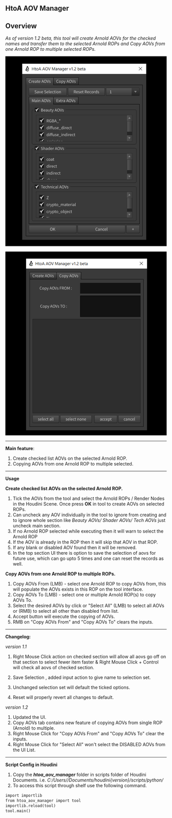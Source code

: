 **HtoA AOV Manager**
---
Overview
---
*As of version 1.2 beta, 
this tool will create Arnold AOVs for the checked names and transfer them to the selected Arnold ROPs and 
Copy AOVs from one Arnold ROP to multiple selected ROPs.*

![image description](resources/1.1_UI.PNG)

![image description](resources/1.2_Copy_AOVs.PNG)

---

**Main feature**:

1. Create checked list AOVs on the selected Arnold ROP.
2. Copying AOVs from one Arnold ROP to multiple selected.

---
**Usage**

**Create checked list AOVs on the selected Arnold ROP.**
1. Tick the AOVs from the tool and select the Arnold ROPs / Render Nodes in the Houdini Scene. Once press **OK** in tool to create AOVs on selected ROPs.
2. Can uncheck any AOV individually in the tool to ignore from creating and to ignore whole section like *Beauty AOVs/ Shader AOVs/ Tech AOVs* just uncheck main section.
3. If no Arnold ROP selected while executing then it will warn to select the Arnold ROP
4. If the AOV is already in the ROP then it will skip that AOV in that ROP.
5. If any blank or disabled AOV found then it will be removed.
6. In the top section UI there is option to save the selection of aovs for future use, which can go upto 5 times and one can reset the records as well.

**Copy AOVs from one Arnold ROP to multiple ROPs.**
1. Copy AOVs From (LMB) - select one Arnold ROP to copy AOVs from, this will populate the AOVs exists in this ROP on the tool interface.
2. Copy AOVs To (LMB) - select one or multiple Arnold ROP(s) to copy AOVs To.
3. Select the desired AOVs by click or "Select All" (LMB) to select all AOVs or (RMB) to select all other than disabled from list.
4. Accept button will execute the copying of AOVs.
5. RMB on "Copy AOVs From" and "Copy AOVs To" clears the inputs.

---

**Changelog:** 

*version 1.1*

1. Right Mouse Click action on checked section will allow all aovs  go off on that section to select fewer item faster & Right Mouse Click + Control will check all aovs of checked section.

2. Save Selection , added input action to give name to selection set. 

3. Unchanged selection set will default the ticked options. 

4. Reset will properly revert all changes to default.

*version 1.2*

1. Updated the UI.
2. Copy AOVs tab contains new feature of copying AOVs from single ROP (Arnold) to multiple.
3. Right Mouse Click for "Copy AOVs From" and "Copy AOVs To" clear the inputs.
4. Right Mouse Click for "Select All" won't select the DISABLED AOVs from the UI List.

---
**Script Config in Houdini**

1. Copy the ***htoa_aov_manager*** folder in scripts folder of Houdini Documents.
i.e. *C:/Users/<username>/Documents/houdini{version}/scripts/python/*
2. To access this script through shelf use the following command.
  ```console
  import importlib
  from htoa_aov_manager import tool
  importlib.reload(tool)
  tool.main()
  ```
